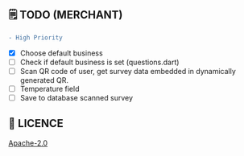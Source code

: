 ## 🗒️ TODO (MERCHANT)

```diff
- High Priority
```

- [X] Choose default business
- [ ] Check if default business is set (questions.dart)
- [ ] Scan QR code of user, get survey data embedded in dynamically generated QR.
- [ ] Temperature field 
- [ ] Save to database scanned survey

## 🔖 LICENCE
[Apache-2.0](https://github.com/isaacdarcilla/flutter_merchants/blob/master/LICENSE)
